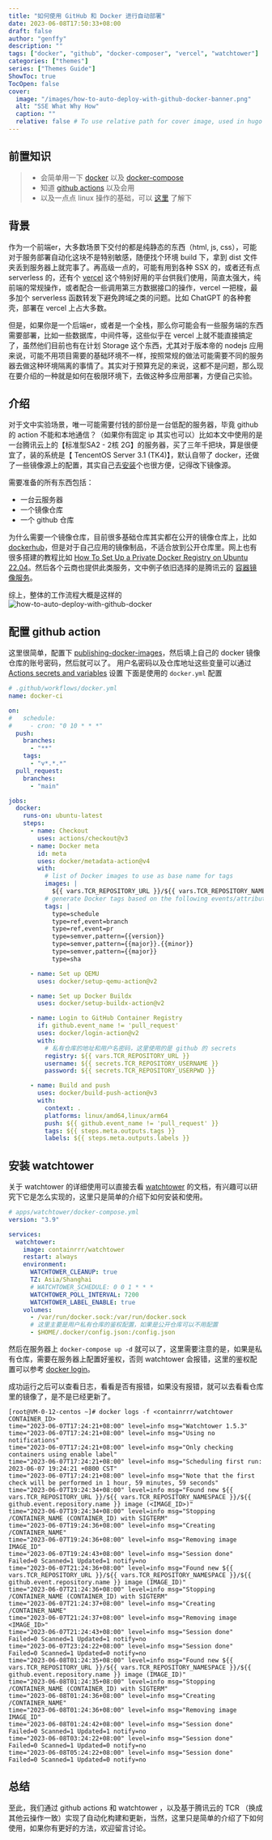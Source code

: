 ```yaml
---
title: "如何使用 GitHub 和 Docker 进行自动部署"
date: 2023-06-08T17:50:33+08:00
draft: false
author: "genffy"
description: ""
tags: ["docker", "github", "docker-composer", "vercel", "watchtower"]
categories: ["themes"]
series: ["Themes Guide"]
ShowToc: true
TocOpen: false
cover:
  image: "/images/how-to-auto-deploy-with-github-docker-banner.png"
  alt: "SSE What Why How"
  caption: ""
  relative: false # To use relative path for cover image, used in hugo Page-bundles
---
```

## 前置知识
> - 会简单用一下 [docker](https://docs.docker.com/get-started/) 以及 [docker-compose](https://docs.docker.com/compose/)
> - 知道 [github actions](https://docs.github.com/en/actions/learn-github-actions) 以及会用
> - 以及一点点 linux 操作的基础，可以 [这里](https://logseq.genffy.com/#/page/code-snippet) 了解下

## 背景
作为一个前端er，大多数场景下交付的都是纯静态的东西（html, js, css），可能对于服务部署自动化这块不是特别敏感，随便找个环境 build 下，拿到 dist 文件夹丢到服务器上就完事了。再高级一点的，可能有用到各种 SSX 的，或者还有点 serverless 的，还有个 [vercel](https://vercel.com/docs) 这个特别好用的平台供我们使用，简直太强大，纯前端的常规操作，或者配合一些调用第三方数据接口的操作，vercel 一把梭，最多加个 serverless 函数转发下避免跨域之类的问题。比如 ChatGPT 的各种套壳，部署在 vercel 上占大多数。

但是，如果你是一个后端er，或者是一个全栈，那么你可能会有一些服务端的东西需要部署，比如一些数据库，中间件等，这些似乎在 vercel 上就不能直接搞定了，虽然他们目前也有在计划 Storage 这个东西，尤其对于版本帝的 nodejs 应用来说，可能不用项目需要的基础环境不一样，按照常规的做法可能需要不同的服务器去做这种环境隔离的事情了。其实对于预算充足的来说，这都不是问题，那么现在要介绍的一种就是如何在极限环境下，去做这种多应用部署，方便自己实验。
## 介绍
对于文中实验场景，唯一可能需要付钱的部份是一台低配的服务器，毕竟 github 的 action 不能和本地通信？（如果你有固定 ip 其实也可以）比如本文中使用的是一台腾讯云上的【标准型SA2 - 2核 2G】的服务器，买了三年千把块，算是很便宜了，装的系统是【	TencentOS Server 3.1 (TK4)】，默认自带了 docker，还做了一些镜像源上的配置，其实自己去[安装](https://docs.docker.com/get-docker/)个也很方便，记得改下镜像源。

需要准备的所有东西包括：
- 一台云服务器
- 一个镜像仓库
- 一个 github 仓库

为什么需要一个镜像仓库，目前很多基础仓库其实都在公开的镜像仓库上，比如 [dockerhub](https://hub.docker.com/search?q=)，但是对于自己应用的镜像制品，不适合放到公开仓库里。网上也有很多搭建的教程比如 [How To Set Up a Private Docker Registry on Ubuntu 22.04](https://www.digitalocean.com/community/tutorials/how-to-set-up-a-private-docker-registry-on-ubuntu-22-04)。然后各个云商也提供此类服务，文中例子依旧选择的是腾讯云的 [容器镜像服务](https://cloud.tencent.com/product/tcr)。

综上，整体的工作流程大概是这样的
<img src="/images/how-to-auto-deploy-with-github-docker.svg" alt="how-to-auto-deploy-with-github-docker" style="background: white;" >

## 配置 github action
这里很简单，配置下 [publishing-docker-images](https://docs.github.com/en/actions/publishing-packages/publishing-docker-images)，然后填上自己的 docker 镜像仓库的账号密码，然后就可以了。
用户名密码以及仓库地址这些变量可以通过 [Actions secrets and variables](https://docs.github.com/en/actions/learn-github-actions/variables) 设置
下面是使用的 `docker.yml` 配置
```yaml
# .github/workflows/docker.yml
name: docker-ci

on:
#   schedule:
#     - cron: "0 10 * * *"
  push:
    branches:
      - "**"
    tags:
      - "v*.*.*"
  pull_request:
    branches:
      - "main"

jobs:
  docker:
    runs-on: ubuntu-latest
    steps:
      - name: Checkout
        uses: actions/checkout@v3
      - name: Docker meta
        id: meta
        uses: docker/metadata-action@v4
        with:
          # list of Docker images to use as base name for tags
          images: |
            ${{ vars.TCR_REPOSITORY_URL }}/${{ vars.TCR_REPOSITORY_NAMESPACE }}/${{ github.event.repository.name }}
          # generate Docker tags based on the following events/attributes
          tags: |
            type=schedule
            type=ref,event=branch
            type=ref,event=pr
            type=semver,pattern={{version}}
            type=semver,pattern={{major}}.{{minor}}
            type=semver,pattern={{major}}
            type=sha

      - name: Set up QEMU
        uses: docker/setup-qemu-action@v2

      - name: Set up Docker Buildx
        uses: docker/setup-buildx-action@v2

      - name: Login to GitHub Container Registry
        if: github.event_name != 'pull_request'
        uses: docker/login-action@v2
        with:
          # 私有仓库的地址和用户名密码，这里使用的是 github 的 secrets
          registry: ${{ vars.TCR_REPOSITORY_URL }}
          username: ${{ secrets.TCR_REPOSITORY_USERNAME }}
          password: ${{ secrets.TCR_REPOSITORY_USERPWD }}

      - name: Build and push
        uses: docker/build-push-action@v3
        with:
          context: .
          platforms: linux/amd64,linux/arm64
          push: ${{ github.event_name != 'pull_request' }}
          tags: ${{ steps.meta.outputs.tags }}
          labels: ${{ steps.meta.outputs.labels }}
```

## 安装 watchtower
关于 watchtower 的详细使用可以直接去看 [watchtower](https://github.com/containrrr/watchtower) 的文档，有兴趣可以研究下它是怎么实现的，这里只是简单的介绍下如何安装和使用。
```yaml
# apps/watchtower/docker-compose.yml
version: "3.9"

services:
  watchtower:
    image: containrrr/watchtower
    restart: always
    environment:
      WATCHTOWER_CLEANUP: true
      TZ: Asia/Shanghai
      # WATCHTOWER_SCHEDULE: 0 0 1 * * *
      WATCHTOWER_POLL_INTERVAL: 7200
      WATCHTOWER_LABEL_ENABLE: true
    volumes:
      - /var/run/docker.sock:/var/run/docker.sock
      # 这里主要是用户私有仓库的鉴权配置，如果是公开仓库可以不用配置
      - $HOME/.docker/config.json:/config.json
```
然后在服务器上 `docker-compose up -d` 就可以了，这里需要注意的是，如果是私有仓库，需要在服务器上配置好鉴权，否则 watchtower 会报错，这里的鉴权配置可以参考 [docker login](https://docs.docker.com/engine/reference/commandline/login/)。

成功运行之后可以查看日志，看看是否有报错，如果没有报错，就可以去看看仓库里的镜像了，是不是已经更新了。
```log
[root@VM-0-12-centos ~]# docker logs -f <containrrr/watchtower CONTAINER_ID>
time="2023-06-07T17:24:21+08:00" level=info msg="Watchtower 1.5.3"
time="2023-06-07T17:24:21+08:00" level=info msg="Using no notifications"
time="2023-06-07T17:24:21+08:00" level=info msg="Only checking containers using enable label"
time="2023-06-07T17:24:21+08:00" level=info msg="Scheduling first run: 2023-06-07 19:24:21 +0800 CST"
time="2023-06-07T17:24:21+08:00" level=info msg="Note that the first check will be performed in 1 hour, 59 minutes, 59 seconds"
time="2023-06-07T19:24:34+08:00" level=info msg="Found new ${{ vars.TCR_REPOSITORY_URL }}/${{ vars.TCR_REPOSITORY_NAMESPACE }}/${{ github.event.repository.name }} image (<IMAGE_ID>)"
time="2023-06-07T19:24:34+08:00" level=info msg="Stopping /CONTAINER_NAME (CONTAINER_ID) with SIGTERM"
time="2023-06-07T19:24:36+08:00" level=info msg="Creating /CONTAINER_NAME"
time="2023-06-07T19:24:36+08:00" level=info msg="Removing image IMAGE_ID"
time="2023-06-07T19:24:43+08:00" level=info msg="Session done" Failed=0 Scanned=1 Updated=1 notify=no
time="2023-06-07T21:24:36+08:00" level=info msg="Found new ${{ vars.TCR_REPOSITORY_URL }}/${{ vars.TCR_REPOSITORY_NAMESPACE }}/${{ github.event.repository.name }} image (IMAGE_ID)"
time="2023-06-07T21:24:36+08:00" level=info msg="Stopping /CONTAINER_NAME (CONTAINER_ID) with SIGTERM"
time="2023-06-07T21:24:37+08:00" level=info msg="Creating /CONTAINER_NAME"
time="2023-06-07T21:24:37+08:00" level=info msg="Removing image <IMAGE_ID>"
time="2023-06-07T21:24:43+08:00" level=info msg="Session done" Failed=0 Scanned=1 Updated=1 notify=no
time="2023-06-07T23:24:22+08:00" level=info msg="Session done" Failed=0 Scanned=1 Updated=0 notify=no
time="2023-06-08T01:24:35+08:00" level=info msg="Found new ${{ vars.TCR_REPOSITORY_URL }}/${{ vars.TCR_REPOSITORY_NAMESPACE }}/${{ github.event.repository.name }} image (IMAGE_ID)"
time="2023-06-08T01:24:35+08:00" level=info msg="Stopping /CONTAINER_NAME (CONTAINER_ID) with SIGTERM"
time="2023-06-08T01:24:36+08:00" level=info msg="Creating /CONTAINER_NAME"
time="2023-06-08T01:24:36+08:00" level=info msg="Removing image IMAGE_ID"
time="2023-06-08T01:24:42+08:00" level=info msg="Session done" Failed=0 Scanned=1 Updated=1 notify=no
time="2023-06-08T03:24:22+08:00" level=info msg="Session done" Failed=0 Scanned=1 Updated=0 notify=no
time="2023-06-08T05:24:22+08:00" level=info msg="Session done" Failed=0 Scanned=1 Updated=0 notify=no
```

## 总结
至此，我们通过 github actions 和 watchtower ，以及基于腾讯云的 TCR （换成其他云操作一致）实现了自动化构建和更新，当然，这里只是简单的介绍了下如何使用，如果你有更好的方法，欢迎留言讨论。
